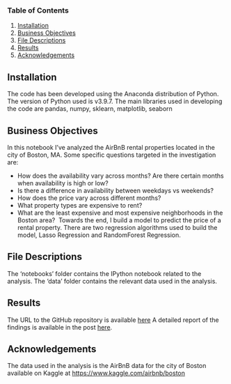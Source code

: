 ### Table of Contents

1. [Installation](#installation)
2. [Business Objectives](#objectives)
3. [File Descriptions](#files)
4. [Results](#results)
5. [Acknowledgements](#ack)

## Installation <a name="installation"></a>

The code has been developed using the Anaconda distribution of Python. The version of Python used is v3.9.7.
The main libraries used in developing the code are pandas, numpy, sklearn, matplotlib, seaborn

## Business Objectives<a name="objectives"></a>

In this notebook I’ve analyzed the AirBnB rental properties located in the city of Boston, MA. Some specific questions targeted in the investigation are:
* How does the availability vary across months? Are there certain months when availability is high or low?
* Is there a difference in availability between weekdays vs weekends?
* How does the price vary across different months?
* What property types are expensive to rent?
* What are the least expensive and most expensive neighborhoods in the Boston area? 
Towards the end, I build a model to predict the price of a rental property. There are two regression algorithms used to build the model, Lasso Regression and RandomForest Regression.


## File Descriptions <a name="files"></a>

The ‘notebooks’ folder contains the IPython notebook related to the analysis. The ‘data’ folder contains the relevant data used in the analysis.


## Results<a name="results"></a>
The URL to the GitHub repository is available [here](https://github.com/pnarwa/nano-project)
A detailed report of the findings is available in the post [here](https://medium.com/@pnarwa/the-airbnb-boston-scenery-a1c02c2e55e7).

## Acknowledgements<a name="ack"></a>
The data used in the analysis is the AirBnB data for the city of Boston available on Kaggle at https://www.kaggle.com/airbnb/boston
